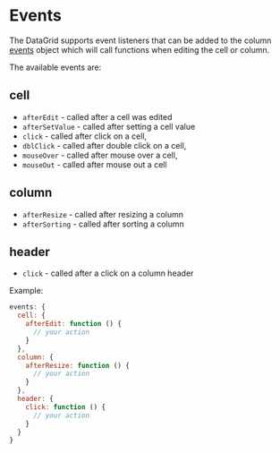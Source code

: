 # Events

The DataGrid supports event listeners that can be added to the column [events](https://api.highcharts.com/dashboards/#interfaces/DataGrid_DataGridOptions.IndividualColumnOptions.html#events) object which will call functions when editing the cell or column.

The available events are:

## cell

- `afterEdit` - called after a cell was edited
- `afterSetValue` - called after setting a cell value
- `click` - called after click on a cell,
- `dblClick` - called after double click on a cell,
- `mouseOver` - called after mouse over a cell,
- `mouseOut` - called after mouse out a cell

## column

- `afterResize` - called after resizing a column
- `afterSorting` - called after sorting a column

## header

- `click` - called after a click on a column header

Example:

```js
events: {
  cell: {
    afterEdit: function () {
      // your action
    }
  },
  column: {
    afterResize: function () {
      // your action
    }
  },
  header: {
    click: function () {
      // your action
    }
  }
}
```
